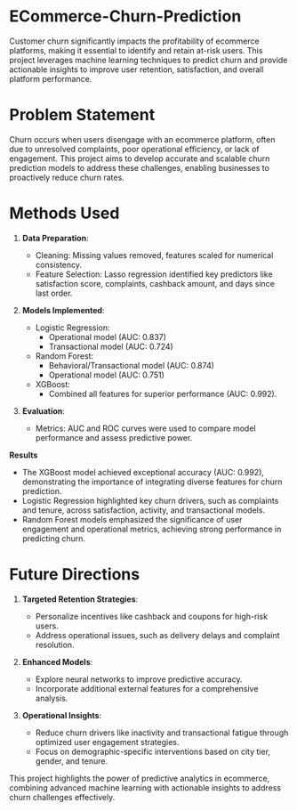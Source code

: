 # ECommerce-Churn-Prediction

Customer churn significantly impacts the profitability of ecommerce platforms, making it essential to identify and retain at-risk users. This project leverages machine learning techniques to predict churn and provide actionable insights to improve user retention, satisfaction, and overall platform performance.

# **Problem Statement**
Churn occurs when users disengage with an ecommerce platform, often due to unresolved complaints, poor operational efficiency, or lack of engagement. This project aims to develop accurate and scalable churn prediction models to address these challenges, enabling businesses to proactively reduce churn rates.

# **Methods Used**
1. **Data Preparation**:
   - Cleaning: Missing values removed, features scaled for numerical consistency.
   - Feature Selection: Lasso regression identified key predictors like satisfaction score, complaints, cashback amount, and days since last order.

2. **Models Implemented**:
   - Logistic Regression:
     - Operational model (AUC: 0.837)
     - Transactional model (AUC: 0.724)
   - Random Forest:
     - Behavioral/Transactional model (AUC: 0.874)
     - Operational model (AUC: 0.751)
   - XGBoost:
     - Combined all features for superior performance (AUC: 0.992).

3. **Evaluation**:
   - Metrics: AUC and ROC curves were used to compare model performance and assess predictive power.

 **Results**
- The XGBoost model achieved exceptional accuracy (AUC: 0.992), demonstrating the importance of integrating diverse features for churn prediction.
- Logistic Regression highlighted key churn drivers, such as complaints and tenure, across satisfaction, activity, and transactional models.
- Random Forest models emphasized the significance of user engagement and operational metrics, achieving strong performance in predicting churn.

# **Future Directions**
1. **Targeted Retention Strategies**:
   - Personalize incentives like cashback and coupons for high-risk users.
   - Address operational issues, such as delivery delays and complaint resolution.

2. **Enhanced Models**:
   - Explore neural networks to improve predictive accuracy.
   - Incorporate additional external features for a comprehensive analysis.

3. **Operational Insights**:
   - Reduce churn drivers like inactivity and transactional fatigue through optimized user engagement strategies.
   - Focus on demographic-specific interventions based on city tier, gender, and tenure.

This project highlights the power of predictive analytics in ecommerce, combining advanced machine learning with actionable insights to address churn challenges effectively.
